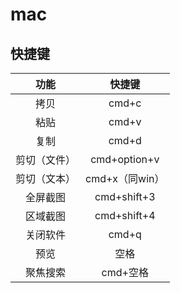# mac

## 快捷键

|     功能     |     快捷键     |
|:------------:|:--------------:|
|     拷贝     |     cmd+c      |
|     粘贴     |     cmd+v      |
|     复制     |     cmd+d      |
| 剪切（文件） |  cmd+option+v  |
| 剪切（文本） | cmd+x（同win） |
|   全屏截图   |  cmd+shift+3   |
|   区域截图   |  cmd+shift+4   |
|   关闭软件   |     cmd+q      |
|     预览     |      空格      |
|   聚焦搜索   |    cmd+空格    |
